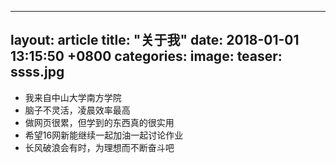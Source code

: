  ---
 layout: article
 title:  "关于我"
  date:   2018-01-01 13:15:50 +0800
  categories:
  image:
    teaser: ssss.jpg
  ---
  - 我来自中山大学南方学院
  - 脑子不灵活，凌晨效率最高
 - 做网页很累，但学到的东西真的很实用
 - 希望16网新能继续一起加油一起讨论作业
 - 长风破浪会有时，为理想而不断奋斗吧
